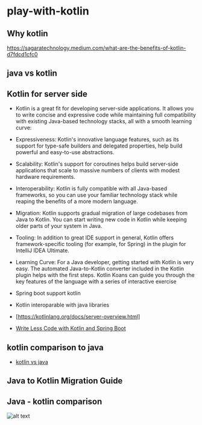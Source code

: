 # play-with-kotlin

## Why kotlin
https://sagaratechnology.medium.com/what-are-the-benefits-of-kotlin-d7fdcd1cfc0

## java vs kotlin

## Kotlin for server side
 - Kotlin is a great fit for developing server-side applications. It allows you to write concise and expressive code while maintaining full compatibility with existing Java-based technology stacks, all with a smooth learning curve:

- Expressiveness: Kotlin's innovative language features, such as its support for type-safe builders and delegated properties, help build powerful and easy-to-use abstractions.

- Scalability: Kotlin's support for coroutines helps build server-side applications that scale to massive numbers of clients with modest hardware requirements.

- Interoperability: Kotlin is fully compatible with all Java-based frameworks, so you can use your familiar technology stack while reaping the benefits of a more modern language.

- Migration: Kotlin supports gradual migration of large codebases from Java to Kotlin. You can start writing new code in Kotlin while keeping older parts of your system in Java.

- Tooling: In addition to great IDE support in general, Kotlin offers framework-specific tooling (for example, for Spring) in the plugin for IntelliJ IDEA Ultimate.

- Learning Curve: For a Java developer, getting started with Kotlin is very easy. The automated Java-to-Kotlin converter included in the Kotlin plugin helps with the first steps. Kotlin Koans can guide you through the key features of the language with a series of interactive exercise 
 - Spring boot support kotlin
 - Kotlin interoparable with java libraries
 - [https://kotlinlang.org/docs/server-overview.html]
 - [Write Less Code with Kotlin and Spring Boot](https://www.youtube.com/watch?v=KqgGeKhIiyo)
 
 
## kotlin comparison to java
- [kotlin vs java](https://kotlinlang.org/docs/comparison-to-java.html)
## Java to Kotlin Migration Guide

## Java - kotlin comparison

![alt text](https://user-images.githubusercontent.com/5081987/151915479-80699f69-928b-465d-bf1f-cb128e33ae43.jpg)
